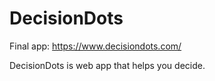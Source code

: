 # DecisionDots

Final app: https://www.decisiondots.com/

DecisionDots is web app that helps you decide. 
